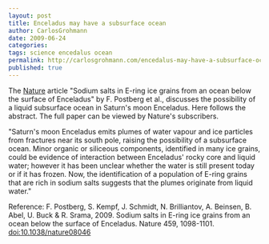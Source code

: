 ```yaml
---
layout: post
title: Enceladus may have a subsurface ocean
author: CarlosGrohmann
date: 2009-06-24
categories: 
tags: science encedalus ocean
permalink: http://carlosgrohmann.com/encedalus-may-have-a-subsurface-ocean/
published: true
---
```


The [Nature](http://www.nature.com/) article "Sodium salts in E-ring ice grains from an ocean below the surface of Enceladus" by F. Postberg et al., discusses the possibility of a liquid subsurface ocean in Saturn's moon Enceladus. Here follows the abstract. The full paper can be viewed by Nature's subscribers.  

"Saturn's moon Enceladus emits plumes of water vapour and ice particles from fractures near its south pole, raising the possibility of a subsurface ocean. Minor organic or siliceous components, identified in many ice grains, could be evidence of interaction between Enceladus' rocky core and liquid water; however it has been unclear whether the water is still present today or if it has frozen. Now, the identification of a population of E-ring grains that are rich in sodium salts suggests that the plumes originate from liquid water."  

Reference: F. Postberg, S. Kempf, J. Schmidt, N. Brilliantov, A. Beinsen, B. Abel, U. Buck & R. Srama, 2009. Sodium salts in E-ring ice grains from an ocean below the surface of Enceladus. Nature 459, 1098-1101. [doi:10.1038/nature08046](http://dx.doi.org/10.1038/nature08046)
